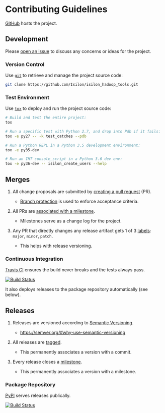 # Contributing Guidelines

[GitHub](https://github.com/) hosts the project.

## Development

Please [open an issue](https://help.github.com/articles/creating-an-issue/) to discuss any concerns or ideas for the project.

### Version Control

Use [`git`](https://git-scm.com/doc) to retrieve and manage the project source code:
``` sh
git clone https://github.com/Isilon/isilon_hadoop_tools.git
```

### Test Environment

Use [`tox`](https://tox.readthedocs.io/) to deploy and run the project source code:
``` sh
# Build and test the entire project:
tox

# Run a specific test with Python 2.7, and drop into Pdb if it fails:
tox -e py27 -- -k test_catches --pdb

# Run a Python REPL in a Python 3.5 development environment:
tox -e py35-dev

# Run an IHT console_script in a Python 3.6 dev env:
tox -e py36-dev -- isilon_create_users --help
```

## Merges

1. All change proposals are submitted by [creating a pull request](https://help.github.com/articles/creating-a-pull-request/) (PR).
   - [Branch protection](https://help.github.com/articles/about-protected-branches/) is used to enforce acceptance criteria.

2. All PRs are [associated with a milestone](https://help.github.com/articles/associating-milestones-with-issues-and-pull-requests/).
   - Milestones serve as a change log for the project.

3. Any PR that directly changes any release artifact gets 1 of 3 [labels](https://help.github.com/articles/applying-labels-to-issues-and-pull-requests/): `major`, `minor`, `patch`.
   - This helps with release versioning.

### Continuous Integration

[Travis CI](https://travis-ci.org/) ensures the build never breaks and the tests always pass.

[![Build Status](https://travis-ci.org/Isilon/isilon_hadoop_tools.svg?branch=master)](https://travis-ci.org/Isilon/isilon_hadoop_tools)

It also deploys releases to the package repository automatically (see below).

## Releases

1. Releases are versioned according to [Semantic Versioning](http://semver.org/).
   - https://semver.org/#why-use-semantic-versioning

2. All releases are [tagged](https://git-scm.com/book/en/v2/Git-Basics-Tagging).
   - This permanently associates a version with a commit.

3. Every release closes a [milestone](https://help.github.com/articles/about-milestones/).
   - This permanently associates a version with a milestone.

### Package Repository

[PyPI](http://pypi.org/) serves releases publically.

[![Build Status](https://img.shields.io/pypi/v/isilon_hadoop_tools.svg)](https://pypi.org/project/isilon_hadoop_tools)
